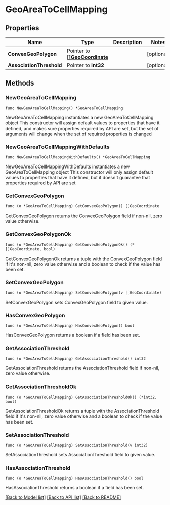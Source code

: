 # GeoAreaToCellMapping

## Properties

Name | Type | Description | Notes
------------ | ------------- | ------------- | -------------
**ConvexGeoPolygon** | Pointer to [**[]GeoCoordinate**](GeoCoordinate.md) |  | [optional] 
**AssociationThreshold** | Pointer to **int32** |  | [optional] 

## Methods

### NewGeoAreaToCellMapping

`func NewGeoAreaToCellMapping() *GeoAreaToCellMapping`

NewGeoAreaToCellMapping instantiates a new GeoAreaToCellMapping object
This constructor will assign default values to properties that have it defined,
and makes sure properties required by API are set, but the set of arguments
will change when the set of required properties is changed

### NewGeoAreaToCellMappingWithDefaults

`func NewGeoAreaToCellMappingWithDefaults() *GeoAreaToCellMapping`

NewGeoAreaToCellMappingWithDefaults instantiates a new GeoAreaToCellMapping object
This constructor will only assign default values to properties that have it defined,
but it doesn't guarantee that properties required by API are set

### GetConvexGeoPolygon

`func (o *GeoAreaToCellMapping) GetConvexGeoPolygon() []GeoCoordinate`

GetConvexGeoPolygon returns the ConvexGeoPolygon field if non-nil, zero value otherwise.

### GetConvexGeoPolygonOk

`func (o *GeoAreaToCellMapping) GetConvexGeoPolygonOk() (*[]GeoCoordinate, bool)`

GetConvexGeoPolygonOk returns a tuple with the ConvexGeoPolygon field if it's non-nil, zero value otherwise
and a boolean to check if the value has been set.

### SetConvexGeoPolygon

`func (o *GeoAreaToCellMapping) SetConvexGeoPolygon(v []GeoCoordinate)`

SetConvexGeoPolygon sets ConvexGeoPolygon field to given value.

### HasConvexGeoPolygon

`func (o *GeoAreaToCellMapping) HasConvexGeoPolygon() bool`

HasConvexGeoPolygon returns a boolean if a field has been set.

### GetAssociationThreshold

`func (o *GeoAreaToCellMapping) GetAssociationThreshold() int32`

GetAssociationThreshold returns the AssociationThreshold field if non-nil, zero value otherwise.

### GetAssociationThresholdOk

`func (o *GeoAreaToCellMapping) GetAssociationThresholdOk() (*int32, bool)`

GetAssociationThresholdOk returns a tuple with the AssociationThreshold field if it's non-nil, zero value otherwise
and a boolean to check if the value has been set.

### SetAssociationThreshold

`func (o *GeoAreaToCellMapping) SetAssociationThreshold(v int32)`

SetAssociationThreshold sets AssociationThreshold field to given value.

### HasAssociationThreshold

`func (o *GeoAreaToCellMapping) HasAssociationThreshold() bool`

HasAssociationThreshold returns a boolean if a field has been set.


[[Back to Model list]](../README.md#documentation-for-models) [[Back to API list]](../README.md#documentation-for-api-endpoints) [[Back to README]](../README.md)


